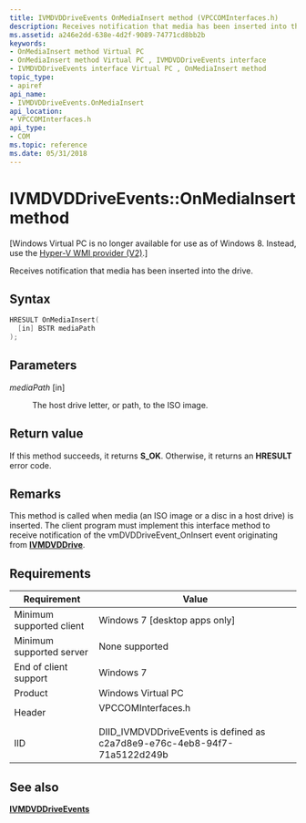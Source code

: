 ```yaml
---
title: IVMDVDDriveEvents OnMediaInsert method (VPCCOMInterfaces.h)
description: Receives notification that media has been inserted into the drive. | IVMDVDDriveEvents OnMediaInsert method (VPCCOMInterfaces.h)
ms.assetid: a246e2dd-638e-4d2f-9089-74771cd8bb2b
keywords:
- OnMediaInsert method Virtual PC
- OnMediaInsert method Virtual PC , IVMDVDDriveEvents interface
- IVMDVDDriveEvents interface Virtual PC , OnMediaInsert method
topic_type:
- apiref
api_name:
- IVMDVDDriveEvents.OnMediaInsert
api_location:
- VPCCOMInterfaces.h
api_type:
- COM
ms.topic: reference
ms.date: 05/31/2018
---
```


# IVMDVDDriveEvents::OnMediaInsert method

\[Windows Virtual PC is no longer available for use as of Windows 8. Instead, use the [Hyper-V WMI provider (V2)](/windows/desktop/HyperV_v2/windows-virtualization-portal).\]

Receives notification that media has been inserted into the drive.

## Syntax


```C++
HRESULT OnMediaInsert(
  [in] BSTR mediaPath
);
```



## Parameters

<dl> <dt>

*mediaPath* \[in\]
</dt> <dd>

The host drive letter, or path, to the ISO image.

</dd> </dl>

## Return value

If this method succeeds, it returns **S\_OK**. Otherwise, it returns an **HRESULT** error code.

## Remarks

This method is called when media (an ISO image or a disc in a host drive) is inserted. The client program must implement this interface method to receive notification of the vmDVDDriveEvent\_OnInsert event originating from [**IVMDVDDrive**](ivmdvddrive.md).

## Requirements



| Requirement | Value |
|-------------------------------------|-----------------------------------------------------------------------------------------------|
| Minimum supported client<br/> | Windows 7 \[desktop apps only\]<br/>                                                    |
| Minimum supported server<br/> | None supported<br/>                                                                     |
| End of client support<br/>    | Windows 7<br/>                                                                          |
| Product<br/>                  | Windows Virtual PC<br/>                                                                 |
| Header<br/>                   | <dl> <dt>VPCCOMInterfaces.h</dt> </dl> |
| IID<br/>                      | DIID\_IVMDVDDriveEvents is defined as c2a7d8e9-e76c-4eb8-94f7-71a5122d249b<br/>         |



## See also

<dl> <dt>

[**IVMDVDDriveEvents**](ivmdvddriveevents.md)
</dt> </dl>

 

